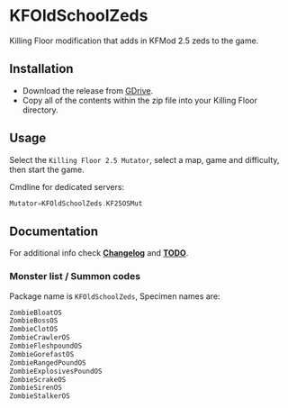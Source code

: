 # KFOldSchoolZeds

Killing Floor modification that adds in KFMod 2.5 zeds to the game.

## Installation

- Download the release from [GDrive](https://drive.google.com/file/d/14RE40JMN7Q8bwKEk-2HJxnvGduE9HQuM/view).
- Copy all of the contents within the zip file into your Killing Floor directory.

## Usage

Select the `Killing Floor 2.5 Mutator`, select a map, game and difficulty, then start the game.

Cmdline for dedicated servers:

```cpp
Mutator=KFOldSchoolZeds.KF25OSMut
```

## Documentation

For additional info check [**Changelog**](Docs/CHANGELOG.md) and [**TODO**](Docs/TODO.md).

### Monster list / Summon codes

Package name is `KFOldSchoolZeds`, Specimen names are:

```cpp
ZombieBloatOS
ZombieBossOS
ZombieClotOS
ZombieCrawlerOS
ZombieFleshpoundOS
ZombieGorefastOS
ZombieRangedPoundOS
ZombieExplosivesPoundOS
ZombieScrakeOS
ZombieSirenOS
ZombieStalkerOS
```
